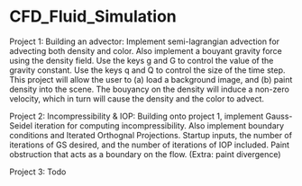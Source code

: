 # CFD_Fluid_Simulation
Project 1: Building an advector: 
Implement semi-lagrangian advection for advecting both density and color. Also implement a bouyant gravity force using the density field. Use the keys g and G to control the value of the gravity constant. Use the keys q and Q to control the size of the time step. This project will allow the user to (a) load a background image, and (b) paint density into the scene. The bouyancy on the density will induce a non-zero velocity, which in turn will cause the density and the color to advect.

Project 2: Incompressibility & IOP: 
Building onto project 1, implement Gauss-Seidel iteration for computing incompressibility. Also implement boundary conditions and Iterated Orthognal Projections. Startup inputs, the number of iterations of GS desired, and the number of iterations of IOP included. Paint obstruction that acts as a boundary on the flow. (Extra: paint divergence)

Project 3: Todo
